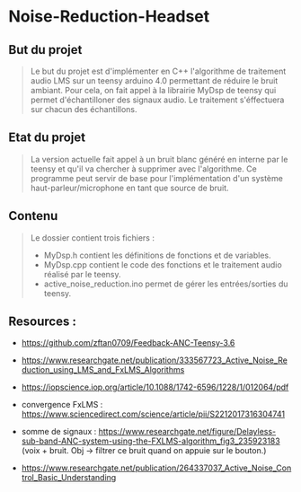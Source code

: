 # Noise-Reduction-Headset

## But du projet
> Le but du projet est d'implémenter en C++ l'algorithme de traitement audio LMS sur un teensy arduino 4.0 permettant de réduire le bruit ambiant. Pour cela, on fait appel à la librairie MyDsp de teensy qui permet d'échantilloner des signaux audio. Le traitement s'éffectuera sur chacun des échantillons.

## Etat du projet
> La version actuelle fait appel à un bruit blanc généré en interne par le teensy et qu'il va chercher à supprimer avec l'algorithme. Ce programme peut servir de base pour l'implémentation d'un système haut-parleur/microphone en tant que source de bruit.

## Contenu
> Le dossier contient trois fichiers :
> - MyDsp.h contient les définitions de fonctions et de variables.
> - MyDsp.cpp contient le code des fonctions et le traitement audio réalisé par le teensy.
> - active_noise_reduction.ino permet de gérer les entrées/sorties du teensy.


## Resources : 

- https://github.com/zftan0709/Feedback-ANC-Teensy-3.6

- https://www.researchgate.net/publication/333567723_Active_Noise_Reduction_using_LMS_and_FxLMS_Algorithms

- https://iopscience.iop.org/article/10.1088/1742-6596/1228/1/012064/pdf

- convergence FxLMS : https://www.sciencedirect.com/science/article/pii/S2212017316304741

- somme de signaux : https://www.researchgate.net/figure/Delayless-sub-band-ANC-system-using-the-FXLMS-algorithm_fig3_235923183
  (voix + bruit. Obj -> filtrer ce bruit quand on appuie sur le bouton.)

- https://www.researchgate.net/publication/264337037_Active_Noise_Control_Basic_Understanding
